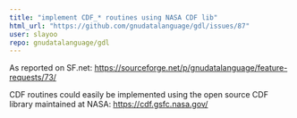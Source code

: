 ```yaml
---
title: "implement CDF_* routines using NASA CDF lib"
html_url: "https://github.com/gnudatalanguage/gdl/issues/87"
user: slayoo
repo: gnudatalanguage/gdl
---
```


As reported on SF.net: https://sourceforge.net/p/gnudatalanguage/feature-requests/73/

CDF routines could easily be implemented using the open source CDF library maintained at NASA: https://cdf.gsfc.nasa.gov/
